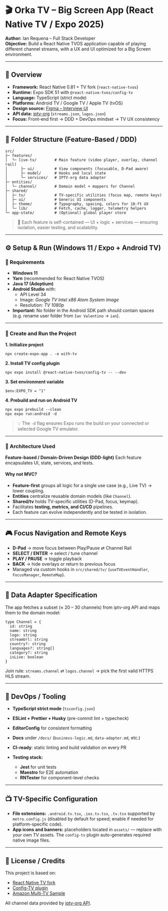 # 🎬 Orka TV – Big Screen App (React Native TV / Expo 2025)

**Author:** Ian Requena – Full Stack Developer  
**Objective:** Build a React Native TVOS application capable of playing different channel streams, with a UX and UI optimized for a Big Screen environment.

---

## 🧠 Overview

- **Framework:** React Native 0.81 + TV fork (`react-native-tvos`)
- **Runtime:** Expo SDK 51 with `@react-native-tvos/config-tv`
- **Language:** TypeScript (strict mode)
- **Platforms:** Android TV / Google TV / Apple TV (tvOS)
- **Design source:** [Figma – Interview UI](https://www.figma.com/design/xJRiZB1CNWNWgGWX1Wu6CC/Interview?node-id=0-1)
- **API data:** [iptv-org](https://github.com/iptv-org/api) (`streams.json`, `logos.json`)
- **Focus:** Front-end first → DDD + DevOps mindset → TV UX consistency

---

## 🧩 Folder Structure (Feature-Based / DDD)

```
src/
├─ features/
│  └─ live-tv/        # Main feature (video player, overlay, channel rail)
│      ├─ ui/         # View components (focusable, D-Pad aware)
│      ├─ model/      # Hooks and local state
│      └─ services/   # IPTV-org data adapter
├─ entities/
│  └─ channel/        # Domain model + mappers for Channel
├─ shared/
│  ├─ tv/             # TV-specific utilities (focus map, remote keys)
│  ├─ ui/             # Generic UI components
│  ├─ theme/          # Typography, spacing, colors for 10-ft UX
│  └─ lib/            # Fetch, cache, logger, telemetry helpers
└─ app-state/         # (Optional) global player store
```

> 🧭 Each feature is self-contained — UI + logic + services — ensuring isolation, easier testing, and scalability.

---

## ⚙️ Setup & Run (Windows 11 / Expo + Android TV)

### 🧩 Requirements
- **Windows 11**
- **Yarn** (recommended for React Native TVOS)
- **Java 17 (Adoptium)**
- **Android Studio** with:
  - API Level 34
  - Image: *Google TV Intel x86 Atom System Image*
  - Resolution: *TV 1080p*
- **Important:** No folder in the Android SDK path should contain spaces  
  (e.g. rename user folder from `Ian Valentino` → `ian`).

---

### 🚀 Create and Run the Project

**1. Initialize project**

```
npx create-expo-app . -e with-tv
```

**2. Install TV config plugin**

```
npx expo install @react-native-tvos/config-tv -- --dev
```

**3. Set environment variable**

```
$env:EXPO_TV = "1"
```

**4. Prebuild and run on Android TV**

```
npx expo prebuild --clean
npx expo run:android -d
```

> 💡 The `-d` flag ensures Expo runs the build on your connected or selected Google TV emulator.

---

### 🧱 Architecture Used

**Feature-based / Domain-Driven Design (DDD-light)**
Each feature encapsulates UI, state, services, and tests.

#### Why not MVC?

* **Feature-first** groups all logic for a single use case (e.g., Live TV) → lower coupling.
* **Entities** centralize reusable domain models (like `Channel`).
* **Shared/tv** holds TV-specific utilities (D-Pad, focus, keymap).
* Facilitates **testing, metrics, and CI/CD** pipelines.
* Each feature can evolve independently and be tested in isolation.

---

## 🎮 Focus Navigation and Remote Keys

* **D-Pad** → move focus between Play/Pause ⇄ Channel Rail
* **SELECT / ENTER** → select / tune channel
* **PLAY / PAUSE** → toggle playback
* **BACK** → hide overlays or return to previous focus
* Managed via custom hooks in `src/shared/tv/` (`useTVEventHandler`, `FocusManager`, `RemoteMap`).

---

## 🧱 Data Adapter Specification

The app fetches a subset (≈ 20 – 30 channels) from iptv-org API and maps them to the domain model:

```
type Channel = {
  id: string
  name: string
  logo: string
  streamUrl: string
  country?: string
  languages?: string[]
  category?: string
  isLive: boolean
}
```

Join rule: `streams.channel` ⇄ `logos.channel` → pick the first valid HTTPS HLS stream.

---

## 🧰 DevOps / Tooling

* **TypeScript strict mode** (`tsconfig.json`)
* **ESLint + Prettier + Husky** (pre-commit lint + typecheck)
* **EditorConfig** for consistent formatting
* **Docs** under `/docs/` (`business-logic.md`, `data-adapter.md`, etc.)
* **CI-ready**: static linting and build validation on every PR
* **Testing stack:**

  * **Jest** for unit tests
  * **Maestro** for E2E automation
  * **RNTester** for component-level checks

---

## 📺 TV-Specific Configuration

* **File extensions:** `.android.tv.tsx`, `.ios.tv.tsx`, `.tv.tsx` supported by `metro.config.js`
  (disabled by default for speed; enable if needed for platform-specific code).
* **App icons and banners:** placeholders located in `assets/` — replace with your own TV assets.
  The `config-tv` plugin auto-generates required native image files.

---

## 🧾 License / Credits

This project is based on:

* [React Native TV fork](https://github.com/react-native-tvos/react-native-tvos)
* [Config-TV plugin](https://github.com/react-native-tvos/config-tv)
* [Amazon Multi-TV Sample](https://github.com/AmazonAppDev/react-native-multi-tv-app-sample)

All channel data provided by [iptv-org API](https://github.com/iptv-org/api).
